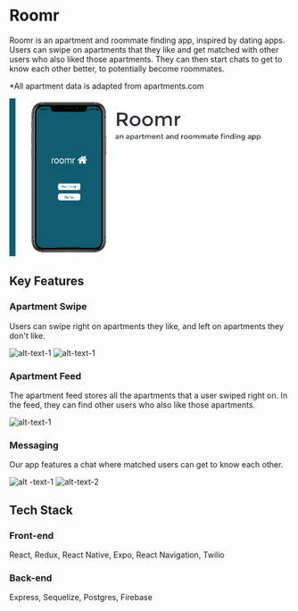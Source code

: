 # Roomr

Roomr is an apartment and roommate finding app, inspired by dating apps. Users can swipe on apartments that they like and get matched with other users who also liked those apartments. They can then start chats to get to know each other better, to potentially become roommates.

\*All apartment data is adapted from apartments.com

![](assets/title-slide.png)

## Key Features

### Apartment Swipe

Users can swipe right on apartments they like, and left on apartments they don't like.

![alt-text-1](https://media.giphy.com/media/hSEbUEAum1bBVWMi86/giphy.gif) ![alt-text-1](https://media.giphy.com/media/KFPYtq69GdDFjHeaW0/giphy.gif)

### Apartment Feed

The apartment feed stores all the apartments that a user swiped right on. In the feed, they can find other users who also like those apartments.

![alt-text-1](https://media.giphy.com/media/W4uC1wIr88bLzfSl1T/giphy.gif)

### Messaging

Our app features a chat where matched users can get to know each other.

![alt -text-1](https://media.giphy.com/media/QvRv5zZTBYuHlZsp9j/giphy.gif) ![alt-text-2](https://media.giphy.com/media/cJ5Rwfj1vyByx3M6qX/giphy.gif)

## Tech Stack

### Front-end

React, Redux, React Native, Expo, React Navigation, Twilio

### Back-end

Express, Sequelize, Postgres, Firebase

